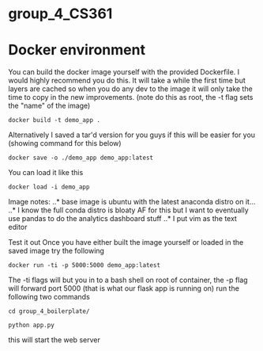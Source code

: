 # group_4_CS361

# Docker environment 
You can build the docker image yourself with the provided Dockerfile.
I would highly recommend you do this. It will take a while the first time but layers are cached so when you do any dev to
the image it will only take the time to copy in the new improvements. (note do this as root, the -t flag sets the "name" of the image)
```
docker build -t demo_app . 
```
Alternatively I saved a tar'd version for you guys if this will be easier for you (showing command for this below)
```
docker save -o ./demo_app demo_app:latest
```
You can load it like this
```
docker load -i demo_app
```
Image notes:
..* base image is ubuntu with the latest anaconda distro on it...
..* I know the full conda distro is bloaty AF for this but I want to eventually use pandas to do the analytics dashboard stuff 
..* I put vim as the text editor

Test it out
Once you have either built the image yourself or loaded in the saved image try the following 
```
docker run -ti -p 5000:5000 demo_app:latest
```
The -ti flags will but you in to a bash shell on root of container, the -p flag will forward port 5000 (that is what our flask app is running on) run the following two commands
```
cd group_4_boilerplate/
```
```
python app.py
```
this will start the web server

